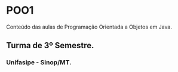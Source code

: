 # POO1

Conteúdo das aulas de Programação Orientada a Objetos em Java.

## Turma de 3º Semestre.

### Unifasipe - Sinop/MT.
